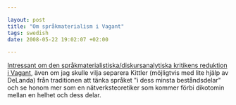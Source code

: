 ```yaml
--- 

layout: post
title: "Om språkmaterialism i Vagant" 
tags: swedish 
date: 2008-05-22 19:02:07 +02:00 

---
```


[Intressant om den språkmaterialistiska/diskursanalytiska kritikens reduktion i Vagant](http://www.vagant.no/article/35975), även om jag skulle vilja separera Kittler (möjligtvis med lite hjälp av DeLanda) från traditionen att tänka språket "i dess minsta beståndsdelar" och se honom mer som en nätverksteoretiker som kommer förbi dikotomin mellan en helhet och dess delar. [](http://www.vagant.no/article/35975) 
